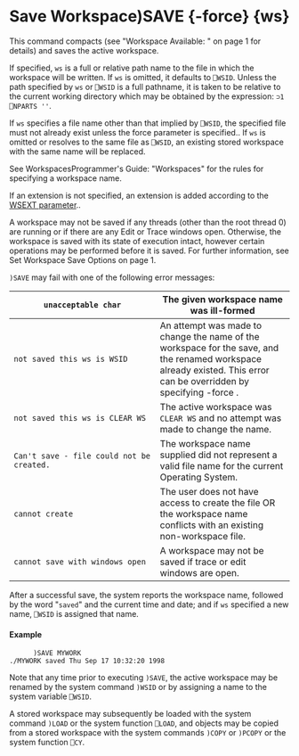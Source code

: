 




<h1 class="heading"><span class="name">Save Workspace</span><span class="command">)SAVE {-force} {ws}</span></h1>

This command compacts (see "Workspace Available: " on page 1 for details) and saves the active workspace.


If specified, `ws` is a full or relative path name to the file in which the workspace will be written. If `ws` is omitted, it defaults to `⎕WSID`. Unless the path specified by `ws` or `⎕WSID` is a full pathname, it is taken to be relative to the current working directory which may be obtained by the expression: `⊃1 ⎕NPARTS ''`.


If  `ws` specifies a file name other than that implied by  `⎕WSID`, the specified file must not already exist unless the force parameter is specified.. If `ws` is omitted or resolves to the same file as  `⎕WSID`, an existing stored workspace with the same name will be replaced.


See WorkspacesProgrammer's Guide: "Workspaces" for the rules for specifying a workspace name.


If an extension is not specified, an extension is added according to the [WSEXT parameter](../../UserGuide/Installation%20and%20Configuration/Configuration%20Parameters.htm#WSEXT)..


A workspace may not be saved if any threads (other than the root thread 0) are running or if there are any Edit or Trace windows open. Otherwise, the workspace is saved with its state of execution intact, however certain operations may be performed before it is saved. For further information, see Set Workspace Save Options on page 1.




`)SAVE` may fail with one of the following error messages:


| `unacceptable char` | The given workspace name was ill-formed |
| --- | ---  |
| `not saved this ws is WSID` | An attempt was made to change the name of the workspace for the save, and the renamed workspace already existed. This error can be overridden by specifying -force . |
| `not saved this ws is CLEAR WS` | The active workspace was `CLEAR WS` and no attempt was made to change the name. |
| `Can't save - file could not be created.` | The workspace name supplied did not represent a valid file name for the current Operating System. |
| `cannot create` | The user does not have access to create the file OR the workspace name conflicts with an existing non-workspace file. |
| `cannot save with windows open` | A workspace may not be saved if trace or edit windows are open. |



After a successful save, the system reports the workspace name, followed by the word  "`saved`" and the current time and date; and if `ws` specified a new name, `⎕WSID` is assigned that name.


#### Example
```apl
      )SAVE MYWORK
./MYWORK saved Thu Sep 17 10:32:20 1998
```


Note that any time prior to executing `)SAVE`, the active workspace may be renamed by the system command `)WSID` or by assigning a name to the system variable `⎕WSID`.


A stored workspace may subsequently be loaded with the system command `)LOAD` or the system function `⎕LOAD`, and objects may be copied from a stored workspace with the system commands `)COPY` or `)PCOPY` or the system function `⎕CY`.




